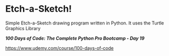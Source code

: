  # Etch-a-Sketch!

Simple Etch-a-Sketch drawing program written in Python. It uses the 
Turtle Graphics Library

***100 Days of Code: The Complete Python Pro Bootcamp - Day 19***

https://www.udemy.com/course/100-days-of-code
